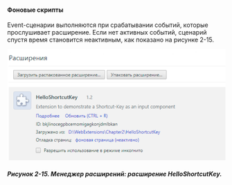 #### Фоновые скрипты

Event-сценарии выполняются при срабатывании событий, которые прослушивает расширение. Если нет активных событий, сценарий спустя время становится неактивным, как показано на рисунке 2-15.

![Рисунок 2-15. Менеджер расширений: расширение HelloShortcutKey](/assets/figure-2-15.png)

##### Рисунок 2-15. _Менеджер расширений: расширение HelloShortcutKey._



